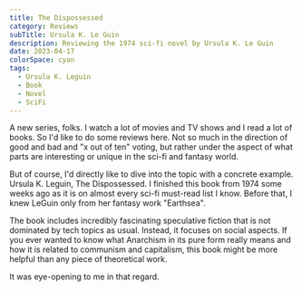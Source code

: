 ```yaml
---
title: The Dispossessed
category: Reviews
subTitle: Ursula K. Le Guin
description: Reviewing the 1974 sci-fi novel by Ursula K. Le Guin
date: 2023-04-17
colorSpace: cyan
tags:
  - Ursula K. Leguin
  - Book
  - Novel
  - SciFi
---
```


A new series, folks. I watch a lot of movies and TV shows and I read a lot of
books. So I'd like to do some reviews here. Not so much in the direction of good
and bad and "x out of ten" voting, but rather under the aspect of what parts are
interesting or unique in the sci-fi and fantasy world.

But of course, I'd directly like to dive into the topic with a concrete example.
Ursula K. Leguin, The Dispossessed. I finished this book from 1974 some weeks
ago as it is on almost every sci-fi must-read list I know. Before that, I knew
LeGuin only from her fantasy work "Earthsea".

The book includes incredibly fascinating speculative fiction that is not
dominated by tech topics as usual. Instead, it focuses on social aspects. If you
ever wanted to know what Anarchism in its pure form really means and how it is
related to communism and capitalism, this book might be more helpful than any
piece of theoretical work.

It was eye-opening to me in that regard.
